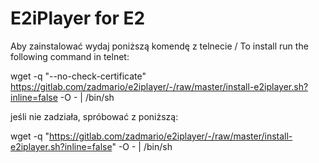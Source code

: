 # E2iPlayer for E2

Aby zainstalować wydaj poniższą komendę z telnecie / To install run the following command in telnet:

wget -q "--no-check-certificate" https://gitlab.com/zadmario/e2iplayer/-/raw/master/install-e2iplayer.sh?inline=false -O - | /bin/sh

jeśli nie zadziała, spróbować z poniższą:

wget -q "https://gitlab.com/zadmario/e2iplayer/-/raw/master/install-e2iplayer.sh?inline=false" -O - | /bin/sh
